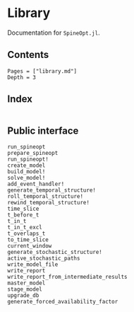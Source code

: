 # Library

Documentation for `SpineOpt.jl`.

## Contents

```@contents
Pages = ["library.md"]
Depth = 3
```

## Index

```@index
```


## Public interface

```@docs
run_spineopt
prepare_spineopt
run_spineopt!
create_model
build_model!
solve_model!
add_event_handler!
generate_temporal_structure!
roll_temporal_structure!
rewind_temporal_structure!
time_slice
t_before_t
t_in_t
t_in_t_excl
t_overlaps_t
to_time_slice
current_window
generate_stochastic_structure!
active_stochastic_paths
write_model_file
write_report
write_report_from_intermediate_results
master_model
stage_model
upgrade_db
generate_forced_availability_factor
```
